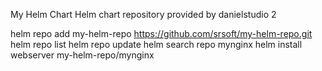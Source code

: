 
My Helm Chart
Helm chart repository provided by danielstudio 2



  helm repo add my-helm-repo https://github.com/srsoft/my-helm-repo.git
  helm repo list
  helm repo update
  helm search repo mynginx
  helm install webserver my-helm-repo/mynginx
